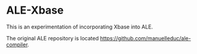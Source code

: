 # ALE-Xbase

This is an experimentation of incorporating Xbase into ALE.

The original ALE repository is located https://github.com/manuelleduc/ale-compiler.

